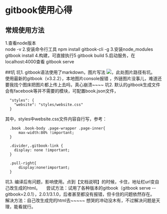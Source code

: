 # gitbook使用心得
## 常规使用方法
  1.查看node版本  
  node -v
  2.安装命令行工具
  npm install gitbook-cli -g
  3.安装node_modules
  gitbook install
  4.构建，可直接执行5
  gitbook build
  5.启动服务，在localhost:4000查看
  gitbook serve

##坑
  坑1. gitbook语法使用了markdown，图片写法 ![](图片路径)，此处图片路径有坑。
      使用最新的gitbook（v3.2.2），本地图片console报错 ，外链图片没事儿，难道还要我找个图床把图片都上传上去吗，真心崩溃~~~~
  坑2. 默认的gitbook生成文件会有facebook等并不需要的模块，可配置book.json文件，
      
      "styles": {
        "website": "styles/website.css"
      }
      
     
  其中，styles中website.css文件内容自行写，参考：
      
      .book .book-body .page-wrapper .page-inner{
          max-width:80% !important;
      }

      .divider,.gitbook-link {
        display: none !important;
      }

      .pull-right{
          display:none!important;
      }

  坑3. 编译后有问题，影响使用。点到【文档说明】的时候，卡住，地址栏url变自己改生成的html。
      尝试方法：试用了各种版本的gitbook（gitbook serve --gitbook=2.0.1），2.0.1/3.1.0，后者甚至都没有报错，但卡住的问题依然存在。
      解决方法：自己改生成完的html去~~~~~ 想哭的冲动没木有，不过解决问题是天理，能看就行。
 

